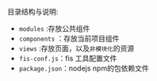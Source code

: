 目录结构与说明:

* `modules` :存放公共组件
* `components` ：存放当前项目组件
* `views` :存放页面，以及`非模块化`的资源
* `fis-conf.js`：fis 工具配置文件
* `package.json`：nodejs npm的包依赖文件